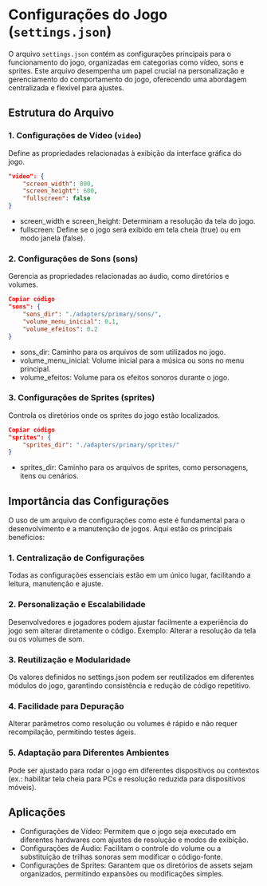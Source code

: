 # Configurações do Jogo (`settings.json`)

O arquivo `settings.json` contém as configurações principais para o funcionamento do jogo, organizadas em categorias como vídeo, sons e sprites. Este arquivo desempenha um papel crucial na personalização e gerenciamento do comportamento do jogo, oferecendo uma abordagem centralizada e flexível para ajustes.

## Estrutura do Arquivo

### 1. Configurações de Vídeo (`video`)
Define as propriedades relacionadas à exibição da interface gráfica do jogo.

```json
"video": {
    "screen_width": 800,
    "screen_height": 600,
    "fullscreen": false
}
```

* screen_width e screen_height: Determinam a resolução da tela do jogo.
* fullscreen: Define se o jogo será exibido em tela cheia (true) ou em modo janela (false).

### 2. Configurações de Sons (sons)
Gerencia as propriedades relacionadas ao áudio, como diretórios e volumes.

```json
Copiar código
"sons": {
    "sons_dir": "./adapters/primary/sons/",
    "volume_menu_inicial": 0.1,
    "volume_efeitos": 0.2
}
```

* sons_dir: Caminho para os arquivos de som utilizados no jogo.
* volume_menu_inicial: Volume inicial para a música ou sons no menu principal.
* volume_efeitos: Volume para os efeitos sonoros durante o jogo.

### 3. Configurações de Sprites (sprites)

Controla os diretórios onde os sprites do jogo estão localizados.

```json
Copiar código
"sprites": {
    "sprites_dir": "./adapters/primary/sprites/"
}
```

* sprites_dir: Caminho para os arquivos de sprites, como personagens, itens ou cenários.

## Importância das Configurações
O uso de um arquivo de configurações como este é fundamental para o desenvolvimento e a manutenção de jogos. Aqui estão os principais benefícios:

### 1. Centralização de Configurações
Todas as configurações essenciais estão em um único lugar, facilitando a leitura, manutenção e ajuste.
### 2. Personalização e Escalabilidade
Desenvolvedores e jogadores podem ajustar facilmente a experiência do jogo sem alterar diretamente o código. Exemplo: Alterar a resolução da tela ou os volumes de som.
### 3. Reutilização e Modularidade
Os valores definidos no settings.json podem ser reutilizados em diferentes módulos do jogo, garantindo consistência e redução de código repetitivo.
### 4. Facilidade para Depuração
Alterar parâmetros como resolução ou volumes é rápido e não requer recompilação, permitindo testes ágeis.
### 5. Adaptação para Diferentes Ambientes
Pode ser ajustado para rodar o jogo em diferentes dispositivos ou contextos (ex.: habilitar tela cheia para PCs e resolução reduzida para dispositivos móveis).

## Aplicações

* Configurações de Vídeo: Permitem que o jogo seja executado em diferentes hardwares com ajustes de resolução e modos de exibição.
* Configurações de Áudio: Facilitam o controle do volume ou a substituição de trilhas sonoras sem modificar o código-fonte.
* Configurações de Sprites: Garantem que os diretórios de assets sejam organizados, permitindo expansões ou modificações simples.
